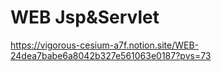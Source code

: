 # WEB Jsp&Servlet

https://vigorous-cesium-a7f.notion.site/WEB-24dea7babe6a8042b327e561063e0187?pvs=73
